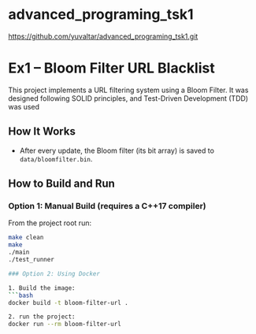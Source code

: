 # advanced_programing_tsk1
https://github.com/yuvaltar/advanced_programing_tsk1.git


# Ex1 – Bloom Filter URL Blacklist

This project implements a URL filtering system using a Bloom Filter.
It was designed following SOLID principles, and Test-Driven Development (TDD)
was used

## How It Works

- After every update, the Bloom filter (its bit array) is saved to `data/bloomfilter.bin`.

## How to Build and Run

### Option 1: Manual Build (requires a C++17 compiler)

From the project root run:
```bash
make clean 
make
./main  
./test_runner

### Option 2: Using Docker

1. Build the image:
```bash
docker build -t bloom-filter-url .

2. run the project:
docker run --rm bloom-filter-url